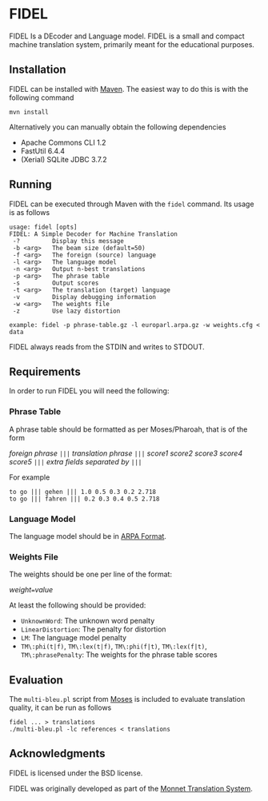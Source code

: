 FIDEL
=====

FIDEL Is a DEcoder and Language model. FIDEL is a small and compact
machine translation system, primarily meant for the educational
purposes.

Installation
------------

FIDEL can be installed with [Maven](http://maven.apache.org). The
easiest way to do this is with the following command

    mvn install

Alternatively you can manually obtain the following dependencies

* Apache Commons CLI 1.2
* FastUtil 6.4.4
* (Xerial) SQLite JDBC 3.7.2

Running
-------

FIDEL can be executed through Maven with the `fidel` command. Its usage
is as follows

    usage: fidel [opts]
    FIDEL: A Simple Decoder for Machine Translation
     -?         Display this message
     -b <arg>   The beam size (default=50)
     -f <arg>   The foreign (source) language
     -l <arg>   The language model
     -n <arg>   Output n-best translations
     -p <arg>   The phrase table
     -s         Output scores
     -t <arg>   The translation (target) language
     -v         Display debugging information
     -w <arg>   The weights file
     -z         Use lazy distortion
    
    example: fidel -p phrase-table.gz -l europarl.arpa.gz -w weights.cfg < data

FIDEL always reads from the STDIN and writes to STDOUT.

Requirements
------------

In order to run FIDEL you will need the following:

### Phrase Table

A phrase table should be formatted as per Moses/Pharoah, that is of 
the form

_foreign phrase_ `|||` _translation phrase_ `|||` _score1_ _score2_ _score3_ _score4_ _score5_ `|||` _extra fields separated by_ `|||`

For example

    to go ||| gehen ||| 1.0 0.5 0.3 0.2 2.718 
    to go ||| fahren ||| 0.2 0.3 0.4 0.5 2.718

### Language Model

The language model should be in [ARPA Format](http://www.speech.sri.com/projects/srilm/manpages/ngram-format.5.html).

### Weights File

The weights should be one per line of the format:

_weight_`=`_value_

At least the following should be provided:

* `UnknownWord`: The unknown word penalty
* `LinearDistortion`: The penalty for distortion
* `LM`: The language model penalty
* `TM\:phi(t|f)`, `TM\:lex(t|f)`, `TM\:phi(f|t)`, `TM\:lex(f|t)`, `TM\:phrasePenalty`: The weights for the phrase table scores

Evaluation
----------

The `multi-bleu.pl` script from [Moses](http://statmt.org/moses/) is included to evaluate translation quality, it
can be run as follows

    fidel ... > translations
    ./multi-bleu.pl -lc references < translations

Acknowledgments
---------------

FIDEL is licensed under the BSD license.

FIDEL was originally developed as part of the [Monnet Translation System](http://github.com/monnetproject/translation).
